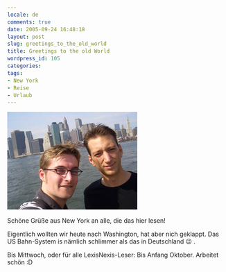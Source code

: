 ```yaml
---
locale: de
comments: true
date: 2005-09-24 16:48:18
layout: post
slug: greetings_to_the_old_world
title: Greetings to the old World
wordpress_id: 105
categories:
tags:
- New York
- Reise
- Urlaub
---
```


[![Bodo und Sep in New York](/images/2005-09-24-greetings_to_the_old_world/newyork.jpg)](http://gallery.wannawork.de/index.php?gallery=./2005-09%20New%20York&image=cimg1299.jpg)

Schöne Grüße aus New York an alle, die das hier lesen!

Eigentlich wollten wir heute nach Washington, hat aber nich geklappt. Das US
Bahn-System is nämlich schlimmer als das in Deutschland :wink: .

Bis Mittwoch, oder für alle LexisNexis-Leser: Bis Anfang Oktober. Arbeitet
schön :D
